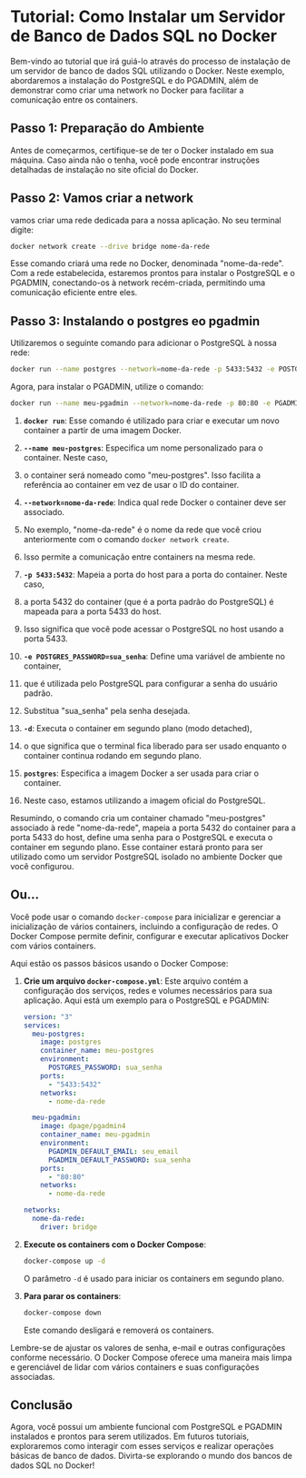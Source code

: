 # Tutorial: Como Instalar um Servidor de Banco de Dados SQL no Docker

Bem-vindo ao tutorial que irá guiá-lo através do processo de instalação de um servidor de banco de dados SQL utilizando o Docker. Neste exemplo, abordaremos a instalação do PostgreSQL e do PGADMIN, além de demonstrar como criar uma network no Docker para facilitar a comunicação entre os containers.

## Passo 1: Preparação do Ambiente

Antes de começarmos, certifique-se de ter o Docker instalado em sua máquina. Caso ainda não o tenha, você pode encontrar instruções detalhadas de instalação no site oficial do Docker.

## Passo 2: Vamos criar a network

vamos criar uma rede dedicada para a nossa aplicação.
No seu terminal digite:

```bash
docker network create --drive bridge nome-da-rede
```

Esse comando criará uma rede no Docker, denominada "nome-da-rede". Com a rede estabelecida,
estaremos prontos para instalar o PostgreSQL e o PGADMIN,
conectando-os à network recém-criada, permitindo uma comunicação eficiente entre eles.

## Passo 3: Instalando o postgres eo pgadmin

Utilizaremos o seguinte comando para adicionar o PostgreSQL à nossa rede:

```bash
docker run --name postgres --network=nome-da-rede -p 5433:5432 -e POSTGRES_PASSWORD=postgres -d postgres
```

Agora, para instalar o PGADMIN, utilize o comando:

```bash
docker run --name meu-pgadmin --network=nome-da-rede -p 80:80 -e PGADMIN_DEFAULT_EMAIL=seu_email -e PGADMIN_DEFAULT_PASSWORD=sua_senha -d dpage/pgadmin4
```

1. **`docker run`**: Esse comando é utilizado para criar e executar um novo container a partir de uma imagem Docker.

2. **`--name meu-postgres`**: Especifica um nome personalizado para o container. Neste caso,
3. o container será nomeado como "meu-postgres". Isso facilita a referência ao container em vez de usar o ID do container.

4. **`--network=nome-da-rede`**: Indica qual rede Docker o container deve ser associado.
5. No exemplo, "nome-da-rede" é o nome da rede que você criou anteriormente com o comando `docker network create`.
6. Isso permite a comunicação entre containers na mesma rede.

7. **`-p 5433:5432`**: Mapeia a porta do host para a porta do container. Neste caso,
8. a porta 5432 do container (que é a porta padrão do PostgreSQL) é mapeada para a porta 5433 do host.
9. Isso significa que você pode acessar o PostgreSQL no host usando a porta 5433.

10. **`-e POSTGRES_PASSWORD=sua_senha`**: Define uma variável de ambiente no container,
11. que é utilizada pelo PostgreSQL para configurar a senha do usuário padrão.
12. Substitua "sua_senha" pela senha desejada.

13. **`-d`**: Executa o container em segundo plano (modo detached),
14. o que significa que o terminal fica liberado para ser usado enquanto o container continua rodando em segundo plano.

15. **`postgres`**: Especifica a imagem Docker a ser usada para criar o container.
16. Neste caso, estamos utilizando a imagem oficial do PostgreSQL.

Resumindo, o comando cria um container chamado "meu-postgres" associado à rede "nome-da-rede",
mapeia a porta 5432 do container para a porta 5433 do host, define uma senha para o PostgreSQL e executa o container em segundo plano.
Esse container estará pronto para ser utilizado como um servidor PostgreSQL isolado no ambiente Docker que você configurou.

## Ou...

Você pode usar o comando `docker-compose` para inicializar e gerenciar a inicialização de vários containers, incluindo a configuração de redes. O Docker Compose permite definir, configurar e executar aplicativos Docker com vários containers.

Aqui estão os passos básicos usando o Docker Compose:

1. **Crie um arquivo `docker-compose.yml`**: Este arquivo contém a configuração dos serviços, redes e volumes necessários para sua aplicação. Aqui está um exemplo para o PostgreSQL e PGADMIN:

   ```yaml
   version: "3"
   services:
     meu-postgres:
       image: postgres
       container_name: meu-postgres
       environment:
         POSTGRES_PASSWORD: sua_senha
       ports:
         - "5433:5432"
       networks:
         - nome-da-rede

     meu-pgadmin:
       image: dpage/pgadmin4
       container_name: meu-pgadmin
       environment:
         PGADMIN_DEFAULT_EMAIL: seu_email
         PGADMIN_DEFAULT_PASSWORD: sua_senha
       ports:
         - "80:80"
       networks:
         - nome-da-rede

   networks:
     nome-da-rede:
       driver: bridge
   ```

2. **Execute os containers com o Docker Compose**:

   ```bash
   docker-compose up -d
   ```

   O parâmetro `-d` é usado para iniciar os containers em segundo plano.

3. **Para parar os containers**:

   ```bash
   docker-compose down
   ```

   Este comando desligará e removerá os containers.

Lembre-se de ajustar os valores de senha, e-mail e outras configurações conforme necessário. O Docker Compose oferece uma maneira mais limpa e gerenciável de lidar com vários containers e suas configurações associadas.

## Conclusão

Agora, você possui um ambiente funcional com PostgreSQL e PGADMIN instalados e prontos para serem utilizados. Em futuros tutoriais, exploraremos como interagir com esses serviços e realizar operações básicas de banco de dados. Divirta-se explorando o mundo dos bancos de dados SQL no Docker!

